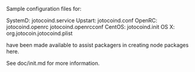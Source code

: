 Sample configuration files for:

SystemD: jotocoind.service
Upstart: jotocoind.conf
OpenRC:  jotocoind.openrc
         jotocoind.openrcconf
CentOS:  jotocoind.init
OS X:    org.jotocoin.jotocoind.plist

have been made available to assist packagers in creating node packages here.

See doc/init.md for more information.
